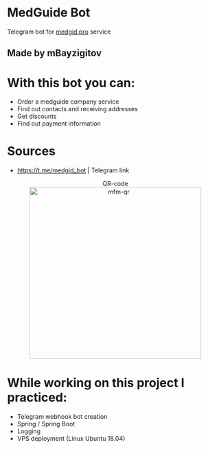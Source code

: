 # MedGuide Bot
Telegram bot for [medgid.pro](http://medgid.pro) service
## Made by mBayzigitov

# With this bot you can:

- Order a medguide company service
- Find out contacts and receiving addresses
- Get discounts
- Find out payment information

# Sources

- <https://t.me/medgid_bot> | Telegram link


<p align="center">QR-code<br><img src="https://user-images.githubusercontent.com/91501162/216774309-100cabf6-b8c2-4950-8a8b-861bb6863dc5.jpg" alt="mfm-qr" width="400"></p>

# While working on this project I practiced:

- Telegram webhook bot creation
- Spring / Spring Boot
- Logging
- VPS deployment (Linux Ubuntu 18.04)
